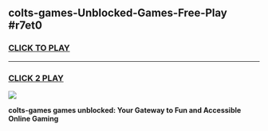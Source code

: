 
## colts-games-Unblocked-Games-Free-Play #r7et0
<h3>
<a href="https://us.freeplayer.one?title=colts-games&ref=9M">CLICK TO PLAY</a></h3>
<hr>

<h3>
<a href="https://us.freeplayer.one?title=colts-games&ref=9M">CLICK 2 PLAY</a>
  
</h3>

<a href="https://us.freeplayer.one?title=colts-games&ref=9M"><img src="https://clearcache.store/games.png"></a>


**colts-games games unblocked: Your Gateway to Fun and Accessible Online Gaming**
